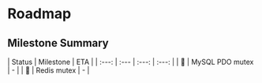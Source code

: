# Roadmap

## Milestone Summary

| Status | Milestone | ETA |
| :---: | :--- | :---: | :---: |
| 🚀 | MySQL PDO mutex | - |
| 🚀 | Redis mutex | - |
